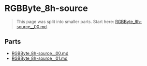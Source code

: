 # RGBByte_8h-source

> This page was split into smaller parts. Start here: [RGBByte_8h-source__00.md](RGBByte_8h-source__00.md).

## Parts

- [RGBByte_8h-source__00.md](RGBByte_8h-source__00.md)
- [RGBByte_8h-source__01.md](RGBByte_8h-source__01.md)
